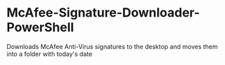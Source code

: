 # McAfee-Signature-Downloader-PowerShell
Downloads McAfee Anti-Virus signatures to the desktop and moves them into a folder with today's date
